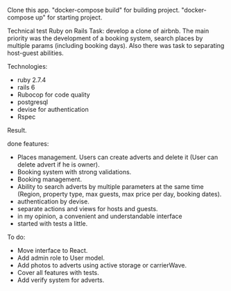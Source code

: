 Clone this app. 
"docker-compose build" for building project.
"docker-compose up" for starting project.

Technical test Ruby on Rails
Task: develop a clone of airbnb.
The main priority was the development of a booking system, search places by multiple params (including booking days). Also there was task to separating host-guest abilities.

Technologies: 
- ruby 2.7.4
- rails 6
- Rubocop for code quality
- postgresql
- devise for authentication
- Rspec

Result.

done features:
- Places management. Users can create adverts and delete it (User can delete advert if he is owner).
- Booking system with strong validations.
- Booking management.
- Ability to search adverts by multiple parameters at the same time (Region, property type, max guests, max price per day, booking dates).
- authentication by devise.
- separate actions and views for hosts and guests.
- in my opinion, a convenient and understandable interface
- started with tests a little.

To do:
- Move interface to React.
- Add admin role to User model.
- Add photos to adverts using active storage or carrierWave.
- Cover all features with tests.
- Add verify system for adverts.
